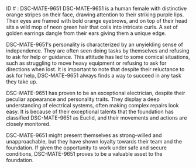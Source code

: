 ID # : DSC-MATE-9651
DSC-MATE-9651 is a human female with distinctive orange stripes on their face, drawing attention to their striking purple lips. Their eyes are framed with bold orange eyebrows, and on top of their head sits a wild mop of neon green hair that coils into intricate curls. A set of golden earrings dangle from their ears giving them a unique edge. 

DSC-MATE-9651's personality is characterized by an unyielding sense of independence. They are often seen doing tasks by themselves and refusing to ask for help or guidance. This attitude has led to some comical situations, such as struggling to move heavy equipment or refusing to ask for directions when lost. It is important to note that despite their reluctance to ask for help, DSC-MATE-9651 always finds a way to succeed in any task they take up. 

DSC-MATE-9651 has proven to be an exceptional electrician, despite their peculiar appearance and personality traits. They display a deep understanding of electrical systems, often making complex repairs look easy. It is because of their exceptional talents that the foundation has classified DSC-MATE-9651 as Euclid, and their movements and actions are closely monitored. 

DSC-MATE-9651 might present themselves as strong-willed and unapproachable, but they have shown loyalty towards their team and the foundation. If given the opportunity to work under safe and secure conditions, DSC-MATE-9651 proves to be a valuable asset to the foundation.